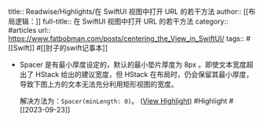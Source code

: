 title:: Readwise/Highlights/在 SwiftUI 视图中打开 URL 的若干方法
author:: [[布局逻辑：]]
full-title:: 在 SwiftUI 视图中打开 URL 的若干方法
category:: #articles
url:: https://www.fatbobman.com/posts/centering_the_View_in_SwiftUI/
tags:: #[[Swift]] #[[肘子的swift记事本]]

- Spacer 是有最小厚度设定的，默认的最小垫片厚度为 8px 。即使文本宽度超出了 HStack 给出的建议宽度，但 HStack 在布局时，仍会保留其最小厚度，导致下图上方的文本无法充分利用矩形视图的宽度。
  
  解决方法为：`Spacer(minLength: 0)`。 ([View Highlight](https://read.readwise.io/read/01hayzc4gr77cmcydeh78d8smm)) #Highlight #[[2023-09-23]]
